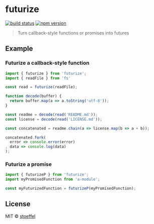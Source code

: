 futurize
========

[![build status](https://img.shields.io/travis/stoeffel/futurize/master.svg?style=flat-square)](https://travis-ci.org/stoeffel/futurize)
[![npm version](https://img.shields.io/npm/v/futurize.svg?style=flat-square)](https://www.npmjs.com/package/futurize)

> Turn callback-style functions or promises into futures

Example
-------

### Futurize a callback-style function

```js
import { futurize } from 'futurize';
import { readFile } from 'fs'

const read = futurize(readFile);

function decode(buffer) {
  return buffer.map(a => a.toString('utf-8'));
}

const readme = decode(read('README.md'));
const license = decode(read('LICENSE.md'));

const concatenated = readme.chain(a => license.map(b => a + b));

concatenated.fork(
  error => console.error(error)
, data => console.log(data)
);
```

### Futurize a promise

```js
import { futurizeP } from 'futurize';
import myPromisedFunction from 'a-module';

const myFuturizedFunction = futurizeP(myPromisedFunction);
```



## License

MIT © [stoeffel](https://stoeffel.github.io)
